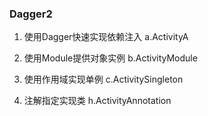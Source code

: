 ### Dagger2

1. 使用Dagger快速实现依赖注入 a.ActivityA
2. 使用Module提供对象实例 b.ActivityModule
3. 使用作用域实现单例 c.ActivitySingleton


3. 注解指定实现类 h.ActivityAnnotation